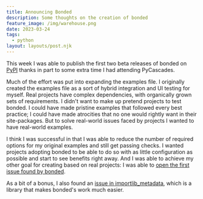 ```yaml
---
title: Announcing Bonded
description: Some thoughts on the creation of bonded
feature_image: /img/warehouse.png
date: 2023-03-24
tags:
  - python
layout: layouts/post.njk
---
```


This week I was able to publish the first two beta releases of bonded on [PyPI](https://pypi.org/project/bonded/) thanks in part to some extra time I had attending PyCascades.

Much of the effort was put into expanding the examples file. I originally created the examples file as a sort of hybrid integration and UI testing for myself. Real projects have complex dependencies, with organically grown sets of requirements. I didn't want to make up pretend projects to test bonded. I could have made pristine examples that followed every best practice; I could have made atrocities that no one would rightly want in their site-packages. But to solve real-world issues faced by projects I wanted to have real-world examples.

I think I was successful in that I was able to reduce the number of required options for my original examples and still get passing checks. I wanted projects adopting bonded to be able to do so with as little configuration as possible and start to see benefits right away. And I was able to achieve my other goal for creating based on real projects: I was able to [open the first issue found by bonded](https://github.com/Textualize/rich/pull/2884).

As a bit of a bonus, I also found an [issue in importlib_metadata](https://github.com/python/importlib_metadata/pull/432), which is a library that makes bonded's work much easier.
